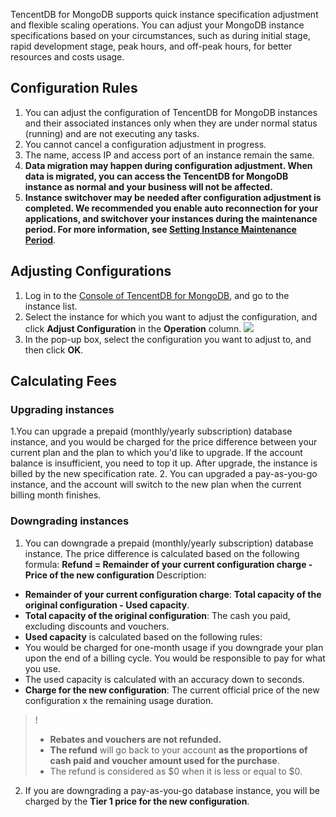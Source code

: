 TencentDB for MongoDB supports quick instance specification adjustment and flexible scaling operations. You can adjust your MongoDB instance specifications based on your circumstances, such as during initial stage, rapid development stage, peak hours, and off-peak hours, for better resources and costs usage.

<span id="guize"></span>

## Configuration Rules
1. You can adjust the configuration of TencentDB for MongoDB instances and their associated instances only when they are under normal status (running) and are not executing any tasks.
2. You cannot cancel a configuration adjustment in progress.
3. The name, access IP and access port of an instance remain the same.
4. **Data migration may happen during configuration adjustment. When data is migrated, you can access the TencentDB for MongoDB instance as normal and your business will not be affected.**
5. **Instance switchover may be needed after configuration adjustment is completed. We recommended you enable auto reconnection for your applications, and switchover your instances during the maintenance period. For more information, see [Setting Instance Maintenance Period](https://cloud.tencent.com/document/product/240/19910)**.

## Adjusting Configurations

1. Log in to the [Console of TencentDB for MongoDB](https://console.cloud.tencent.com/mongodb/), and go to the instance list.
2. Select the instance for which you want to adjust the configuration, and click **Adjust Configuration** in the **Operation** column.
   ![](https://main.qcloudimg.com/raw/6cb8aa962340d52960f73c10cd98b61d.png)
3. In the pop-up box, select the configuration you want to adjust to, and then click **OK**.

## Calculating Fees

### Upgrading instances
1.You can upgrade a prepaid (monthly/yearly subscription) database instance, and you would be charged for the price difference between your current plan and the plan to which you'd like to upgrade. If the account balance is insufficient, you need to top it up. After upgrade, the instance is billed by the new specification rate.
2. You can upgraded a pay-as-you-go instance, and the account will switch to the new plan when the current billing month finishes.
### Downgrading instances
1. You can downgrade a prepaid (monthly/yearly subscription) database instance. The price difference is calculated based on the following formula:
**Refund = Remainder of your current configuration charge - Price of the new configuration**
Description:
- **Remainder of your current configuration charge**: **Total capacity of the original configuration - Used capacity**.
- **Total capacity of the original configuration**: The cash you paid, excluding discounts and vouchers.
- **Used capacity** is calculated based on the following rules:
- You would be charged for one-month usage if you downgrade your plan upon the end of a billing cycle. You would be responsible to pay for what you use. 
- The used capacity is calculated with an accuracy down to seconds.
- **Charge for the new configuration**: The current official price of the new configuration x the remaining usage duration.
>!
> - **Rebates and vouchers are not refunded.**
> - **The refund** will go back to your account **as the proportions of cash paid and voucher amount used for the purchase**.
> - The refund is considered as $0 when it is less or equal to $0.

2. If you are downgrading a pay-as-you-go database instance, you will be charged by the **Tier 1 price for the new configuration**.
